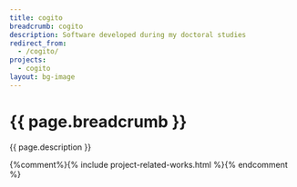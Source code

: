 ```yaml
---
title: cogito
breadcrumb: cogito
description: Software developed during my doctoral studies
redirect_from:
  - /cogito/
projects:
  - cogito
layout: bg-image
---
```

# {{ page.breadcrumb }}

{{ page.description }}

{%comment%}{% include project-related-works.html %}{% endcomment %}
